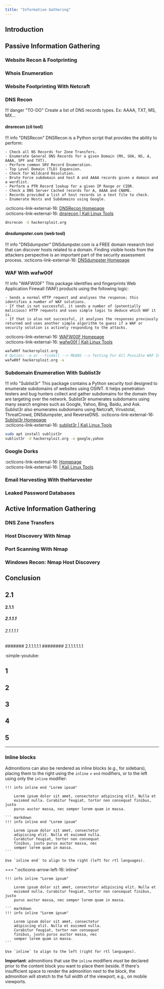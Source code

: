 ```yaml
---
title: "Information Gathering"
---
```


## Introduction

## Passive Information Gathering
### Website Recon & Footprinting
### Whois Enumeration
### Website Footprinting With Netcraft
<!--------->
### DNS Recon ###
!!! danger "TO-DO"
    Create a list of DNS records types.
    Ex: AAAA, TXT, MS, MX...
#### dnsrecon (cli tool)
!!! info "DNSRecon"
    DNSRecon is a Python script that provides the ability to perform:

    - Check all NS Records for Zone Transfers.
    - Enumerate General DNS Records for a given Domain (MX, SOA, NS, A, AAAA, SPF and TXT).
    - Perform common SRV Record Enumeration.
    - Top Level Domain (TLD) Expansion.
    - Check for Wildcard Resolution.
    - Brute Force subdomain and host A and AAAA records given a domain and a wordlist.
    - Perform a PTR Record lookup for a given IP Range or CIDR.
    - Check a DNS Server Cached records for A, AAAA and CNAME.
    - Records provided a list of host records in a text file to check.
    - Enumerate Hosts and Subdomains using Google.
:octicons-link-external-16: [DNSRecon Homepage](https://github.com/darkoperator/dnsrecon)  
:octicons-link-external-16: [dnsrecon | Kali Linux Tools](https://www.kali.org/tools/dnsrecon/)
``` bash
dnsrecon -d hackersploit.org
```
#### dnsdumpster.com (web tool)
!!! info "DNSdumpster"
    DNSdumpster.com is a FREE domain research tool that can discover hosts related to a domain. Finding visible hosts from the attackers perspective is an important part of the security assessment process.
:octicons-link-external-16: [DNSdumpster Homepage](https://dnsdumpster.com/)

### WAF With wafw00f ###
!!! info "WAFW00F"
    This package identifies and fingerprints Web Application Firewall (WAF) products using the following logic:

    - Sends a normal HTTP request and analyses the response; this identifies a number of WAF solutions.
    - If that is not successful, it sends a number of (potentially malicious) HTTP requests and uses simple logic to deduce which WAF it is.
    - If that is also not successful, it analyses the responses previously returned and uses another simple algorithm to guess if a WAF or security solution is actively responding to the attacks.
:octicons-link-external-16: [WAFW00F Homepage](https://github.com/EnableSecurity/wafw00f)  
:octicons-link-external-16: [wafw00f | Kali Linux Tools](https://www.kali.org/tools/wafw00f/)
``` bash
wafw00f hackersploit.org
# Option: -a or --findall --> MEANS --> Testing For All Possible WAF Instances
wafw00f hackersploit.org -a
```

### Subdomain Enumeration With Sublist3r ###
!!! info "Sublist3r"
    This package contains a Python security tool designed to enumerate subdomains of websites using OSINT. It helps penetration testers and bug hunters collect and gather subdomains for the domain they are targeting over the network. Sublist3r enumerates subdomains using many search engines such as Google, Yahoo, Bing, Baidu, and Ask. Sublist3r also enumerates subdomains using Netcraft, Virustotal, ThreatCrowd, DNSdumpster, and ReverseDNS.
:octicons-link-external-16: [Sublist3r Homepage](https://github.com/aboul3la/Sublist3r)  
:octicons-link-external-16: [sublist3r | Kali Linux Tools](https://www.kali.org/tools/sublist3r/)
``` bash
sudo apt install sublist3r
sublist3r -d hackersploit.org -e google,yahoo
```
<!--------->
### Google Dorks
:octicons-link-external-16: [ Homepage]()  
:octicons-link-external-16: [ | Kali Linux Tools]()
<!--------->
### Email Harvesting With theHarvester
### Leaked Password Databases

## Active Information Gathering
### DNS Zone Transfers
### Host Discovery With Nmap
### Port Scanning With Nmap
### Windows Recon: Nmap Host Discovery

## Conclusion

## 2.1
#### 2.1.1
##### 2.1.1.1
###### 2.1.1.1.1
####### 2.1.1.1.1.1
######## 2.1.1.1.1.1.1


:simple-youtube:

## 1
## 2
## 3
## 4
## 5





---

### Inline blocks

Admonitions can also be rendered as inline blocks (e.g., for sidebars), placing
them to the right using the `inline` + `end` modifiers, or to the left using
only the `inline` modifier:

<!--=== ":octicons-arrow-right-16: inline end"-->

    !!! info inline end "Lorem ipsum"

        Lorem ipsum dolor sit amet, consectetur adipiscing elit. Nulla et
        euismod nulla. Curabitur feugiat, tortor non consequat finibus, justo
        purus auctor massa, nec semper lorem quam in massa.

    ``` markdown
    !!! info inline end "Lorem ipsum"

        Lorem ipsum dolor sit amet, consectetur
        adipiscing elit. Nulla et euismod nulla.
        Curabitur feugiat, tortor non consequat
        finibus, justo purus auctor massa, nec
        semper lorem quam in massa.
    ```

    Use `inline end` to align to the right (left for rtl languages).

=== ":octicons-arrow-left-16: inline"

    !!! info inline "Lorem ipsum"

        Lorem ipsum dolor sit amet, consectetur adipiscing elit. Nulla et
        euismod nulla. Curabitur feugiat, tortor non consequat finibus, justo
        purus auctor massa, nec semper lorem quam in massa.

    ``` markdown
    !!! info inline "Lorem ipsum"

        Lorem ipsum dolor sit amet, consectetur
        adipiscing elit. Nulla et euismod nulla.
        Curabitur feugiat, tortor non consequat
        finibus, justo purus auctor massa, nec
        semper lorem quam in massa.
    ```

    Use `inline` to align to the left (right for rtl languages).

__Important__: admonitions that use the `inline` modifiers _must_ be declared
prior to the content block you want to place them beside. If there's
insufficient space to render the admonition next to the block, the admonition
will stretch to the full width of the viewport, e.g., on mobile viewports.
